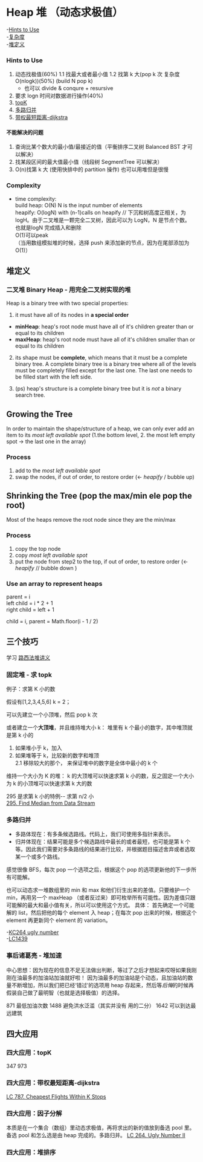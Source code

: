 # Heap 堆 （动态求极值）

-[Hints to Use](#Hints-to-Use)  
-[复杂度](#Complexity)  
-[堆定义](#堆定义)

### Hints to Use

1. 动态找极值(60%)
   1.1 找最大或者最小值
   1.2 找第 k ⼤(pop k 次 复杂度 O(nlogk))(50%) (build N pop k)
   - 也可以 divide & conqure + resursive
2. 要求 logn 时间对数据进⾏操作(40%)
3. [topK](#四大应用：topK)
4. [多路归并](#多路归并)
5. [带权最短距离-dijkstra](#四大应用：带权最短距离-dijkstra)

#### 不能解决的问题

1. 查询⽐某个数⼤的最⼩值/最接近的值（平衡排序⼆叉树 Balanced BST 才可以解决）
2. 找某段区间的最⼤值最⼩值（线段树 SegmentTree 可以解决）
3. O(n)找第 k ⼤ (使⽤快排中的 partition 操作) 也可以用堆但是很慢

### Complexity

- time complexity:  
  build heap: O(N) N is the input number of elements  
  heapify: O(logN) with (n-1)calls on heapify // 下沉和树高度正相关，为 logH。由于二叉堆是一颗完全二叉树，因此可以为 LogN，N 是节点个数。    
  也就是logN 完成插入和删除  
  O(1)可以peak  
  （当用数组模拟堆的时候，选择 push 来添加新的节点，因为在尾部添加为 O(1)）

## 堆定义

### 二叉堆 Binary Heap - 用完全二叉树实现的堆

Heap is a binary tree with two special properties:

1. it must have all of its nodes in **a special order**

- **minHeap**: heap's root node must have all of it's children greater than or equal to its children
- **maxHeap**: heap's root node must have all of it's children smaller than or equal to its children

2. its shape must be **complete**, which means that it must be a complete binary tree.
   A complete binary tree is a binary tree where all of the levels must be completely filled except for the last one. The last one needs to be filled start with the left side.

3. (ps) heap's structure is a complete binary tree but it is _not_ a binary search tree.

## Growing the Tree

In order to maintain the shape/structure of a heap, we can only ever add an item to its _most left available spot_ (1.the bottom level, 2. the most left empty spot -> the last one in the array)

### Process

1. add to the _most left available spot_
2. swap the nodes, if out of order, to restore order (<- _heapify_ / bubble up)

## Shrinking the Tree (pop the max/min ele pop the root)

Most of the heaps remove the root node since they are the min/max

### Process

1. copy the top node
2. copy _most left available spot_
3. put the node from step2 to the top, if out of order, to restore order (<- _heapify_ // bubble down )

### Use an array to represent heaps

parent = i  
left child = i \* 2 + 1  
right child = left + 1

child = i, parent = Math.floor(i - 1 / 2)

## 三个技巧

学习 [路西法堆讲义](https://leetcode-solution.cn/solutionDetail?url=https%3A%2F%2Fapi.github.com%2Frepos%2Fazl397985856%2Fleetcode%2Fcontents%2Fthinkings%2Fheap-2.md&type=1)

### 固定堆 - 求 topk

例子：求第 K 小的数

假设有[1,2,3,4,5,6] k = 2；

可以先建立一个小顶堆，然后 pop k 次

或者建立一个**大顶堆**，并且维持堆大小 k：
堆里有 k 个最小的数字，其中堆顶就是第 k 小的

1. 如果堆小于 k，加入
2. 如果堆等于 k，比较新的数字和堆顶  
   2.1 移除较大的那个， 来保证堆中的数字是全体中最小的 k 个

维持一个大小为 K 的堆： k 的大顶堆可以快速求第 k 小的数，反之固定一个大小为 k 的小顶堆可以快速求第 k 大的数

295 是求第 k 小的特例-- 求第 n/2 小  
[295. Find Median from Data Stream](https://github.com/lilyzhaoyilu/LeetCode-Notes/blob/master/Basic200/Heap/LC295.%20Find%20Median%20from%20Data%20Stream.md)

### 多路归并

- 多路体现在：有多条候选路线。代码上，我们可使用多指针来表示。
- 归并体现在：结果可能是多个候选路线中最长的或者最短，也可能是第 k 个 等。因此我们需要对多条路线的结果进行比较，并根据题目描述舍弃或者选取某一个或多个路线。

感觉很像 BFS，每次 pop 一个选项之后，根据这个 pop 的选项更新他的下一步所有可能解。

也可以动态求一堆数组里的 min 和 max 和他们衍生出来的差值。只要维护一个 min，再用另一个 maxHeap （或者反过来）即可枚举所有可能性。因为差值只跟可能解的最大和最小值有关，所以可以使用这个方式。
具体： 首先确定一个可能解的 list，然后把他的每个 element 入 heap；在每次 pop 出来的时候，根据这个 element 再更新同个 element 的 variation。

-[KC264 ugly number](https://github.com/lilyzhaoyilu/LeetCode-Notes/blob/master/Basic200/Heap/LC264.%20Ugly%20Number%20II.md)  
-[LC1439](https://github.com/lilyzhaoyilu/LeetCode-Notes/blob/master/Basic200/Heap/LC1439.%20Find%20the%20Kth%20Smallest%20Sum%20of%20a%20Matrix%20With%20Sorted%20Rows.md)

### 事后诸葛亮 - 堆加速

中心思想：因为现在的信息不足无法做出判断，等过了之后才想起来哎呀如果我刚刚在油最多的加油站加油就好啦！
因为油最多的加油站是个动态，且加油站的数量不断增加，所以我们把已经‘错过’的选项用 heap 存起来，然后等*后悔*的时候再假装自己做了最明智（也就是选择极值）的选择。

871 最低加油次数
1488 避免洪水泛滥（其实并没有 用的二分）
1642 可以到达最远建筑

## 四大应用

### 四大应用：topK

347
973

### 四大应用：带权最短距离-dijkstra

[LC 787. Cheapest Flights Within K Stops](https://github.com/lilyzhaoyilu/LeetCode-Notes/blob/master/Basic200/Heap/LC787.%20Cheapest%20Flights%20Within%20K%20Stops.md)

### 四大应用：因子分解

本质是在一个集合（数组）里动态求极值，再将求出的新的值放到备选 pool 里。备选 pool 和怎么选是由 heap 完成的。多路归并。
[LC 264. Ugly Number II](https://github.com/lilyzhaoyilu/LeetCode-Notes/blob/master/Basic200/Heap/LC264.%20Ugly%20Number%20II.md)

### 四大应用：堆排序
